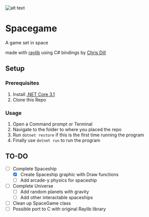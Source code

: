 ![alt text](https://github.com/IsaTippens/Spacegame/tree/main/Resources/Images/banner.png)
# Spacegame
A game set in space

made with [raylib](https://github.com/raysan5/raylib)
using C# bindings by [Chris Dill](https://github.com/ChrisDill/Raylib-cs)

## Setup
### Prerequisites
1. Install [.NET Core 3.1](https://dotnet.microsoft.com/download)
2. Clone this Repo

### Usage
1. Open a Command prompt or Terminal
2. Navigate to the folder to where you placed the repo
3. Run ```dotnet restore``` if this is the first time running the program
4. Finally use ```dotnet run``` to run the program

## TO-DO
- [ ] Complete Spaceship
    - [x] Create Spaceship graphic with Draw functions
    - [ ] Add arcade-y physics for spaceship
- [ ] Complete Universe
    - [ ] Add random planets with gravity
    - [ ] Add other interactable spaceships
- [ ] Clean up SpaceGame class
- [ ] Possible port to C with original Raylib library 